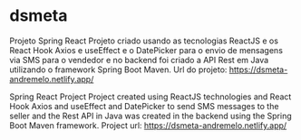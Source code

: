 # dsmeta
Projeto Spring React
Projeto criado usando as tecnologias ReactJS e os React Hook Axios e useEffect e o DatePicker para o envio de mensagens via SMS para o vendedor e no backend foi criado a API Rest em Java utilizando o framework Spring Boot Maven.
Url do projeto: https://dsmeta-andremelo.netlify.app/

Spring React Project
Project created using ReactJS technologies and React Hook Axios and useEffect and DatePicker to send SMS messages to the seller and the Rest API in Java was created in the backend using the Spring Boot Maven framework.
Project url: https://dsmeta-andremelo.netlify.app/

